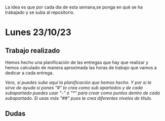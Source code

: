 La idea es que por cada día de esta semana,se ponga en qué se ha trabajado y se suba al repositorio.

# Lunes 23/10/23
## Trabajo realizado
Hemos hecho una planificación de las entregas que hay que realizar y hemos calculado de manera aproximada las horas de trabajo que vamos a dedicar a cada entrega.

_Vero, si puedes sube aquí la planificación que hemos hecho. Y por si te sirve de ayuda si pones "#" te crea como sub apartados y de cada subapartado puedes usar "-" ó "*" para crear como puntos dentro de cada subapartado. Si usas más "##" pues te crea diferentes niveles de título._
## Dudas
